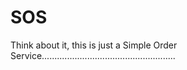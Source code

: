 SOS
===

Think about it, this is just a Simple Order Service.....................................................
